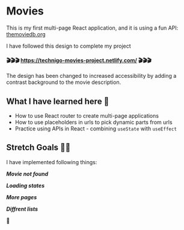 # Movies

This is my first multi-page React application, and it is using a fun  API: [themoviedb.org](https://www.themoviedb.org/)

I have followed this design to complete my project

#### :clapper::clapper::clapper: https://technigo-movies-project.netlify.com/ :clapper::clapper::clapper:

The design has been changed to increased accessibility by adding a contrast background to the movie description.

## What I have learned here 🧠

* How to use React router to create multi-page applications
* How to use placeholders in urls to pick dynamic parts from urls
* Practice using APIs in React - combining `useState` with `useEffect`

## Stretch Goals 🏃‍♂
I have implemented following things:

**_Movie not found_**

**_Loading states_**

**_More pages_**

**_Diffrent lists_**

 🏁
